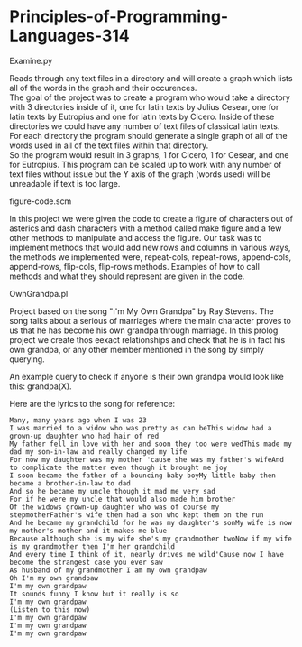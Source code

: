 # Principles-of-Programming-Languages-314

Examine.py 
  
  Reads through any text files in a directory and will create a graph which lists all of the words in the graph and their occurences.  
  The goal of the project was to create a program who would take a directory with 3 directories inside of it, one for latin texts by Julius Cesear, 
  one for latin texts by Eutropius and one for latin texts by Cicero.  Inside of these directories we could have any number of text files of classical 
  latin texts.  For each directory the program should generate a single graph of all of the words used in all of the text files within that directory.  
  So the program would result in 3 graphs, 1 for Cicero, 1 for Cesear, and one for Eutropius.  This program can be scaled up to work with any number of 
  text files without issue but the Y axis of the graph (words used) will be unreadable if text is too large.  

figure-code.scm
  
  In this project we were given the code to create a figure of characters out of asterics and dash characters with a method called make figure and a few other 
  methods to manipulate and access the figure.  Our task was to implement methods that would add new rows and columns in various ways, the methods we implemented 
  were, repeat-cols, repeat-rows, append-cols, append-rows, flip-cols, flip-rows methods.  Examples of how to call methods and what they should represent are 
  given in the code.

OwnGrandpa.pl
  
  Project based on the song "I'm My Own Grandpa" by Ray Stevens.  The song talks about a serious of marriages where the main character proves to 
  us that he has become his own grandpa through marriage.  In this prolog project we create thos eexact relationships and check that he is in fact 
  his own grandpa, or any other member mentioned in the song by simply querying.
  
  An example query to check if anyone is their own grandpa would look like this:
    grandpa(X).
    
  Here are the lyrics to the song for reference:
  
    Many, many years ago when I was 23
    I was married to a widow who was pretty as can beThis widow had a grown-up daughter who had hair of red
    My father fell in love with her and soon they too were wedThis made my dad my son-in-law and really changed my life
    For now my daughter was my mother 'cause she was my father's wifeAnd to complicate the matter even though it brought me joy
    I soon became the father of a bouncing baby boyMy little baby then became a brother-in-law to dad
    And so he became my uncle though it mad me very sad
    For if he were my uncle that would also made him brother
    Of the widows grown-up daughter who was of course my stepmotherFather's wife then had a son who kept them on the run
    And he became my grandchild for he was my daughter's sonMy wife is now my mother's mother and it makes me blue
    Because although she is my wife she's my grandmother twoNow if my wife is my grandmother then I'm her grandchild
    And every time I think of it, nearly drives me wild'Cause now I have become the strangest case you ever saw
    As husband of my grandmother I am my own grandpaw
    Oh I'm my own grandpaw
    I'm my own grandpaw
    It sounds funny I know but it really is so
    I'm my own grandpaw
    (Listen to this now)
    I'm my own grandpaw
    I'm my own grandpaw
    I'm my own grandpaw
